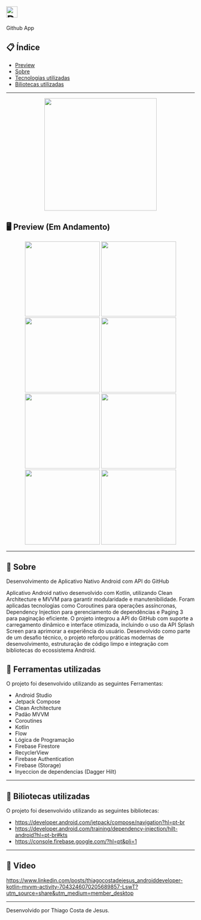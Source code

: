 
# <img align="center" alt="Daniel-HTML" height="30" width="30" src="https://cdn-icons-png.flaticon.com/512/1474/1474155.png"> 
Github App

<div align="center">
</div>

## 📋 Índice

- [Preview](#-Preview)
- [Sobre](#-Sobre)
- [Tecnologias utilizadas](#-Ferramentas-utilizadas)
- [Biliotecas utilizadas](#-Biliotecas-utilizadas)

---

<div align="center">

<img src="https://github.com/user-attachments/assets/3d363215-6b7d-4861-8c12-8f2f10f6441c" width="300">


 </div>

## 🖥 Preview (Em Andamento)

<div align="center">

<img src="https://github.com/user-attachments/assets/ccd47e8b-aa38-4427-b1c9-63bfbfa22143" width="200">
<img src="https://github.com/user-attachments/assets/698111eb-9291-4c1f-bd91-d5ba11a46475" width="200">
<img src="https://github.com/user-attachments/assets/f5b92f20-5c91-43b0-ad0c-94827c4f21a2" width="200">
<img src="https://github.com/user-attachments/assets/81cf50b4-d68a-4dfc-80a6-626ecc868fc1" width="200">
<img src="https://github.com/user-attachments/assets/68054437-3015-4857-8a29-b6d5971813d3" width="200">
<img src="https://github.com/user-attachments/assets/e8dadfe1-c16d-47eb-8f1b-c35bce58bb1c" width="200">
<img src="https://github.com/user-attachments/assets/73fc14d5-cbb0-4cf8-906b-7e2c925983f5" width="200">
<img src="https://github.com/user-attachments/assets/ccd20cd9-f853-481c-86b7-32648eed96f3" width="200">



</div>

---

## 📖 Sobre

Desenvolvimento de Aplicativo Nativo Android com API do GitHub

Aplicativo Android nativo desenvolvido com Kotlin, utilizando Clean Architecture e MVVM para garantir modularidade e manutenibilidade. Foram aplicadas tecnologias como Coroutines para operações assíncronas, Dependency Injection para gerenciamento de dependências e Paging 3 para paginação eficiente. O projeto integrou a API do GitHub com suporte a carregamento dinâmico e interface otimizada, incluindo o uso da API Splash Screen para aprimorar a experiência do usuário. Desenvolvido como parte de um desafio técnico, o projeto reforçou práticas modernas de desenvolvimento, estruturação de código limpo e integração com bibliotecas do ecossistema Android.


## 🚀 Ferramentas utilizadas

O projeto foi desenvolvido utilizando as seguintes Ferramentas:

- Android Studio
- Jetpack Compose
- Clean Architecture
- Padão MVVM
- Coroutines
- Kotlin
- Flow
- Lógica de Programação
- Firebase Firestore
- RecyclerView
- Firebase Authentication
- Firebase (Storage)
- Inyeccion de dependencias (Dagger Hilt)

















---

## 🚀 Biliotecas utilizadas

O projeto foi desenvolvido utilizando as seguintes bibliotecas:

- https://developer.android.com/jetpack/compose/navigation?hl=pt-br
- https://developer.android.com/training/dependency-injection/hilt-android?hl=pt-br#kts
- https://console.firebase.google.com/?hl=pt&pli=1


---

## 🚀 Video
https://www.linkedin.com/posts/thiagocostadejesus_androiddeveloper-kotlin-mvvm-activity-7043246070205689857-LswT?utm_source=share&utm_medium=member_desktop

---

Desenvolvido por Thiago Costa de Jesus.
